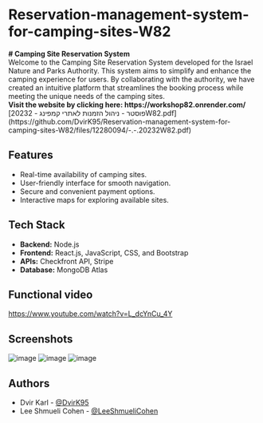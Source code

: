 # Reservation-management-system-for-camping-sites-W82

<p>
 <b> # Camping Site Reservation System </b> <br>
  Welcome to the Camping Site Reservation System developed for the Israel Nature and Parks Authority. This system aims to simplify and enhance the camping experience for   users. By collaborating with the authority, we have created an intuitive platform that streamlines the booking process while meeting the unique needs of the camping sites. <br>
<b> Visit the website by clicking here: https://workshop82.onrender.com/ </b> <br>
[פוסטר - ניהול הזמנות לאתרי קמפינג - 20232W82.pdf](https://github.com/DvirK95/Reservation-management-system-for-camping-sites-W82/files/12280094/-.-.20232W82.pdf)
 
## Features
- Real-time availability of camping sites.
- User-friendly interface for smooth navigation.
- Secure and convenient payment options.
- Interactive maps for exploring available sites.

## Tech Stack
- **Backend:** Node.js
- **Frontend:** React.js, JavaScript, CSS, and Bootstrap
- **APIs:** Checkfront API, Stripe
- **Database:** MongoDB Atlas

## Functional video
https://www.youtube.com/watch?v=L_dcYnCu_4Y

## Screenshots
![image](https://github.com/DvirK95/Reservation-management-system-for-camping-sites-W82/assets/128243533/db14619a-16bb-49c9-bac5-0ffed147da7b)
![image](https://github.com/DvirK95/Reservation-management-system-for-camping-sites-W82/assets/128243533/80ab3182-b82f-44ea-84e7-b12c27a0e4df)
![image](https://github.com/DvirK95/Reservation-management-system-for-camping-sites-W82/assets/128243533/0bb5d9e7-f085-4eee-879f-422643f596a1)

## Authors
- Dvir Karl - [@DvirK95](https://github.com/DvirK95)
- Lee Shmueli Cohen - [@LeeShmueliCohen](https://github.com/LeeShmueliCohen)

</p>
